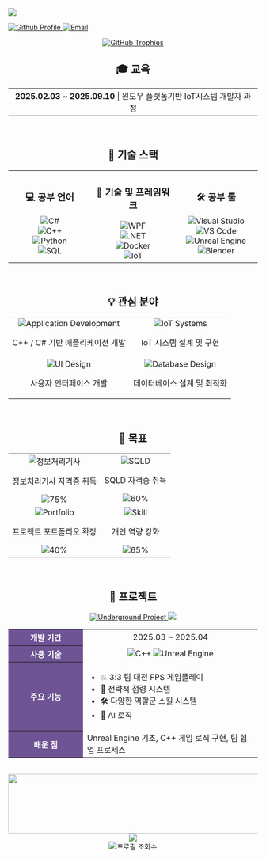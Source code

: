 <!-- GitHub 프로필용 마크다운 -->

<img src="https://capsule-render.vercel.app/api?type=waving&height=180&color=0:6E5494,50:8A63B4,100:4B367C&text=DHJJJS&fontColor=ffffff&fontSize=70&animation=twinkling&fontAlignY=35" />
  
  <!-- 연락처 정보 -->
  <p>
    <a href="https://github.com/DHJJJS">
      <img src="https://img.shields.io/badge/Github-DHJJJS-6E5494?style=for-the-badge&logo=github" alt="Github Profile"/>
    </a>
    <a href="mailto:sjdldi123@gmail.com">
      <img src="https://img.shields.io/badge/Email-sjdldi123%40gmail.com-EA4335?style=for-the-badge&logo=gmail" alt="Email"/>
    </a>
  </p>
</div>

<div align="center">
  <!-- 트로피 섹션 -->
  <a href="https://github.com/ryo-ma/github-profile-trophy">
    <img src="https://github-profile-trophy.vercel.app/?username=DHJJJS&theme=flat&column=4&margin-w=15&margin-h=15&no-bg=false&no-frame=false" alt="GitHub Trophies" />
  </a>


<br>

## 🎓 교육

<div align="center">
  <table>
    <tr>
      <td align="center">
        <b>2025.02.03 ~ 2025.09.10</b> | 윈도우 플랫폼기반 IoT시스템 개발자 과정
      </td>
    </tr>
  </table>
</div>

<br>

## 🔧 기술 스택

<div align="center">
  <table>
    <tr>
      <td align="center" width="33%">
        <h3>💻 공부 언어</h3>
        <img src="https://img.shields.io/badge/C%23-239120?style=for-the-badge&logo=c-sharp&logoColor=white" alt="C#"/><br>
        <img src="https://img.shields.io/badge/C++-00599C?style=for-the-badge&logo=cplusplus&logoColor=white" alt="C++"/><br>
        <img src="https://img.shields.io/badge/Python-3776AB?style=for-the-badge&logo=python&logoColor=white" alt="Python"/><br>
        <img src="https://img.shields.io/badge/SQL-4479A1?style=for-the-badge&logo=mysql&logoColor=white" alt="SQL"/>
      </td>
      <td align="center" width="33%">
        <h3>🔧 기술 및 프레임워크</h3>
        <img src="https://img.shields.io/badge/WPF-0078D6?style=for-the-badge&logo=windows&logoColor=white" alt="WPF"/><br>
        <img src="https://img.shields.io/badge/.NET-512BD4?style=for-the-badge&logo=dotnet&logoColor=white" alt=".NET"/><br>
        <img src="https://img.shields.io/badge/Docker-2496ED?style=for-the-badge&logo=docker&logoColor=white" alt="Docker"/><br>
        <img src="https://img.shields.io/badge/IoT-00979D?style=for-the-badge&logo=arduino&logoColor=white" alt="IoT"/>
      </td>
      <td align="center" width="33%">
        <h3>🛠️ 공부 툴</h3>
        <img src="https://img.shields.io/badge/Visual_Studio-5C2D91?style=for-the-badge&logo=visual%20studio&logoColor=white" alt="Visual Studio"/><br>
        <img src="https://img.shields.io/badge/VS_Code-007ACC?style=for-the-badge&logo=visual%20studio%20code&logoColor=white" alt="VS Code"/><br>
        <img src="https://img.shields.io/badge/Unreal-0E1128?style=for-the-badge&logo=unreal-engine&logoColor=white" alt="Unreal Engine"/><br>
        <img src="https://img.shields.io/badge/Blender-F5792A?style=for-the-badge&logo=blender&logoColor=white" alt="Blender"/>
      </td>
    </tr>
  </table>
</div>

<br>

## 💡 관심 분야

<div align="center">
  <table>
    <tr>
      <td align="center">
        <img src="https://img.shields.io/badge/Application-Development-6E5494?style=for-the-badge" alt="Application Development"/>
        <p>C++ / C# 기반 애플리케이션 개발</p>
      </td>
      <td align="center">
        <img src="https://img.shields.io/badge/IoT-Systems-00979D?style=for-the-badge" alt="IoT Systems"/>
        <p>IoT 시스템 설계 및 구현</p>
      </td>
    </tr>
    <tr>
      <td align="center">
        <img src="https://img.shields.io/badge/UI-Design-0078D6?style=for-the-badge" alt="UI Design"/>
        <p>사용자 인터페이스 개발</p>
      </td>
      <td align="center">
        <img src="https://img.shields.io/badge/Database-Design-4479A1?style=for-the-badge" alt="Database Design"/>
        <p>데이터베이스 설계 및 최적화</p>
      </td>
    </tr>
  </table>
</div>

<br>

## 🎯 목표

<div align="center">
  <table>
    <tr>
      <td align="center">
        <img src="https://img.shields.io/badge/정보처리기사-자격증-512BD4?style=for-the-badge" alt="정보처리기사"/>
        <p>정보처리기사 자격증 취득</p>
        <img src="https://progress-bar.dev/75?title=진행도&width=250&color=6E5494" alt="75%" />
      </td>
      <td align="center">
        <img src="https://img.shields.io/badge/SQLD-자격증-FF9800?style=for-the-badge" alt="SQLD"/>
        <p>SQLD 자격증 취득</p>
        <img src="https://progress-bar.dev/60?title=진행도&width=250&color=FF9800" alt="60%" />
      </td>
    </tr>
    <tr>
      <td align="center">
        <img src="https://img.shields.io/badge/Portfolio-Development-239120?style=for-the-badge" alt="Portfolio"/>
        <p>프로젝트 포트폴리오 확장</p>
        <img src="https://progress-bar.dev/40?title=진행도&width=250&color=239120" alt="40%" />
      </td>
      <td align="center">
        <img src="https://img.shields.io/badge/Skill-Development-EA4335?style=for-the-badge" alt="Skill"/>
        <p>개인 역량 강화</p>
        <img src="https://progress-bar.dev/65?title=진행도&width=250&color=EA4335" alt="65%" />
      </td>
    </tr>
  </table>
</div>

<br>

## 🚀 프로젝트

<div align="center">
  <a href="https://github.com/Pknu-IoT-ifteam/UnderGround">
    <img src="https://img.shields.io/badge/Underground-C++%20Game%20Project-6E5494?style=for-the-badge&logo=github" alt="Underground Project"/>
  </a>

  <a href="https://github.com/Pknu-IoT-ifteam/UnderGround">
    <img src="https://github-readme-stats.vercel.app/api/pin/?username=Pknu-IoT-ifteam&repo=UnderGround&hide_border=false&bg_color=ffffff&title_color=6E5494&text_color=333333&icon_color=6E5494&border_color=e4e2e2&border_radius=10"/>
  </a>

  <table>
    <tr>
      <th align="center" width="30%" style="background-color:#6E5494; color:white;">
        개발 기간
      </th>
      <td align="center">
        2025.03 ~ 2025.04
      </td>
    </tr>
    <tr>
      <th align="center" width="30%" style="background-color:#6E5494; color:white;">
        사용 기술
      </th>
      <td align="center">
        <img src="https://img.shields.io/badge/C++-00599C?style=flat-square&logo=cplusplus&logoColor=white" alt="C++"/>
        <img src="https://img.shields.io/badge/Unreal-0E1128?style=flat-square&logo=unreal-engine&logoColor=white" alt="Unreal Engine"/>
      </td>
    </tr>
    <tr>
      <th align="center" width="30%" style="background-color:#6E5494; color:white;">
        주요 기능
      </th>
      <td align="left">
        <ul>
          <li>💥 3:3 팀 대전 FPS 게임플레이</li>
          <li>🎯 전략적 점령 시스템</li>
          <li>🛠️ 다양한 역할군 스킬 시스템</li>
          <li>🤖 AI 로직</li>
        </ul>
      </td>
    </tr>
    <tr>
      <th align="center" width="30%" style="background-color:#6E5494; color:white;">
        배운 점
      </th>
      <td align="left">
        Unreal Engine 기초, C++ 게임 로직 구현, 팀 협업 프로세스
      </td>
    </tr>
  </table>
</div>

<br>

<!-- 깃 애니멀 -->
<div align="center">
  <a href="https://www.gitanimals.org/en_US?utm_medium=image&utm_source=DHJJJS&utm_content=line">
    <img
      src="https://render.gitanimals.org/lines/DHJJJS?pet-id=712887199515137247"
      width="600"
      height="120"
    />
  </a>
</div>

<!-- 바닥글 -->
<div align="center">
  <img src="https://capsule-render.vercel.app/api?type=waving&height=100&section=footer&color=0:6E5494,100:4B367C&fontSize=90&animation=fadeIn"/>
  <br>
  <img src="https://komarev.com/ghpvc/?username=DHJJJS&style=flat-square&color=6E5494" alt="프로필 조회수" />
</div>